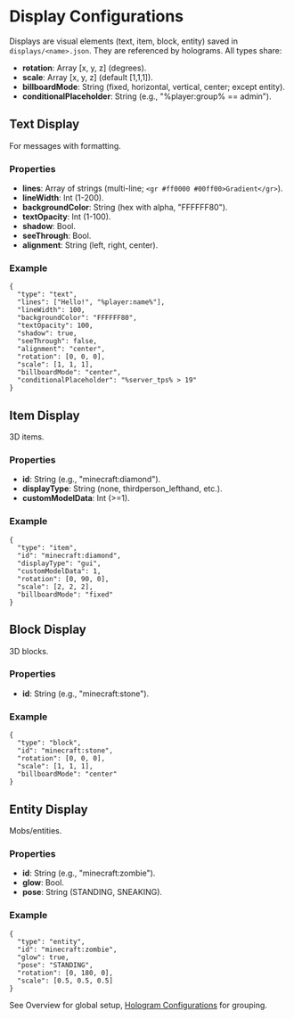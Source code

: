 # Display Configurations

Displays are visual elements (text, item, block, entity) saved in `displays/<name>.json`. They are referenced by holograms. All types share:

* **rotation**: Array \[x, y, z] (degrees).
* **scale**: Array \[x, y, z] (default \[1,1,1]).
* **billboardMode**: String (fixed, horizontal, vertical, center; except entity).
* **conditionalPlaceholder**: String (e.g., "%player:group% == admin").

## Text Display

For messages with formatting.

### Properties

* **lines**: Array of strings (multi-line; `<gr #ff0000 #00ff00>Gradient</gr>`).
* **lineWidth**: Int (1-200).
* **backgroundColor**: String (hex with alpha, "FFFFFF80").
* **textOpacity**: Int (1-100).
* **shadow**: Bool.
* **seeThrough**: Bool.
* **alignment**: String (left, right, center).

### Example

```json5
{
  "type": "text",
  "lines": ["Hello!", "%player:name%"],
  "lineWidth": 100,
  "backgroundColor": "FFFFFF80",
  "textOpacity": 100,
  "shadow": true,
  "seeThrough": false,
  "alignment": "center",
  "rotation": [0, 0, 0],
  "scale": [1, 1, 1],
  "billboardMode": "center",
  "conditionalPlaceholder": "%server_tps% > 19"
}
```

## Item Display

3D items.

### Properties

* **id**: String (e.g., "minecraft:diamond").
* **displayType**: String (none, thirdperson\_lefthand, etc.).
* **customModelData**: Int (>=1).

### Example

```json5
{
  "type": "item",
  "id": "minecraft:diamond",
  "displayType": "gui",
  "customModelData": 1,
  "rotation": [0, 90, 0],
  "scale": [2, 2, 2],
  "billboardMode": "fixed"
}
```

## Block Display

3D blocks.

### Properties

* **id**: String (e.g., "minecraft:stone").

### Example

```json5
{
  "type": "block",
  "id": "minecraft:stone",
  "rotation": [0, 0, 0],
  "scale": [1, 1, 1],
  "billboardMode": "center"
}
```

## Entity Display

Mobs/entities.

### Properties

* **id**: String (e.g., "minecraft:zombie").
* **glow**: Bool.
* **pose**: String (STANDING, SNEAKING).

### Example

```json5
{
  "type": "entity",
  "id": "minecraft:zombie",
  "glow": true,
  "pose": "STANDING",
  "rotation": [0, 180, 0],
  "scale": [0.5, 0.5, 0.5]
}
```

See Overview for global setup, [Hologram Configurations](broken-reference) for grouping.
